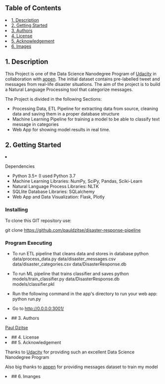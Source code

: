 ## Table of Contents
<li><a href="#intro">1. Description
<li><a href="#getting started">2. Getting Started
<li><a href="#authors">3. Authors
<li><a href="#license">4. License
<li><a href="#acknowledgement">5. Acknowledgement
<li><a href="#images">6. Images


<a id='intro'></a>
## 1. Description

This Project is one of the Data Science Nanodegree Program of [Udacity](https://www.udacity.com/school-of-data-science) in collaboration with  [appen](https://appen.com/). The initial dataset contains pre-labelled tweet and messages from real-life disaster situations. The aim of the project is to build a Natural Language Processing tool that categorize messages.
     

The Project is divided in the following Sections:

- Processing Data, ETL Pipeline for extracting data from source, cleaning data and saving them in a proper database structure
- Machine Learning Pipeline for training a model to be able to classify text message in categories
- Web App for showing model results in real time.
     
<a id='getting started'></a>
## 2. Getting Started

<li><a id='dependencies'></a>
 
 Dependencies
 
 - Python 3.5+ (I used Python 3.7
 - Machine Learning Libraries: NumPy, SciPy, Pandas, Sciki-Learn
 - Natural Language Process Libraries: NLTK
 - SQLlite Database Libraries: SQLalchemy
 - Web App and Data Visualization: Flask, Plotly
 
### Installing

To clone this GIT repository use:

git clone https://github.com/pauldzitse/disaster-response-pipeline

 ### Program Executing

  - To run ETL pipeline that cleans data and stores in database
        python data/process_data.py data/disaster_messages.csv data/disaster_categories.csv data/DisasterResponse.db
  - To run ML pipeline that trains classifier and saves
        python models/train_classifier.py data/DisasterResponse.db models/classifier.pkl
  - Run the following command in the app's directory to run your web app: python run.py

  - Go to http://0.0.0.0:3001/

 
<li><a id='authors'></a>
## 3. Authors  

[Paul Dzitse](https://github.com/pauldzitse)

  
<li><a id='license'></a>
## 4. License

<li><a id='acknowledgement'></a>
## 5. Acknowledgement
  
  
Thanks to [Udacity](https://www.udacity.com/school-of-data-science) for providing such an excellent Data Science Nanodegree Program
    
Also big thanks to [appen](https://appen.com/) for providing messages dataset to train my model
    
<li><a id='images'></a>
## 6. Imanges
